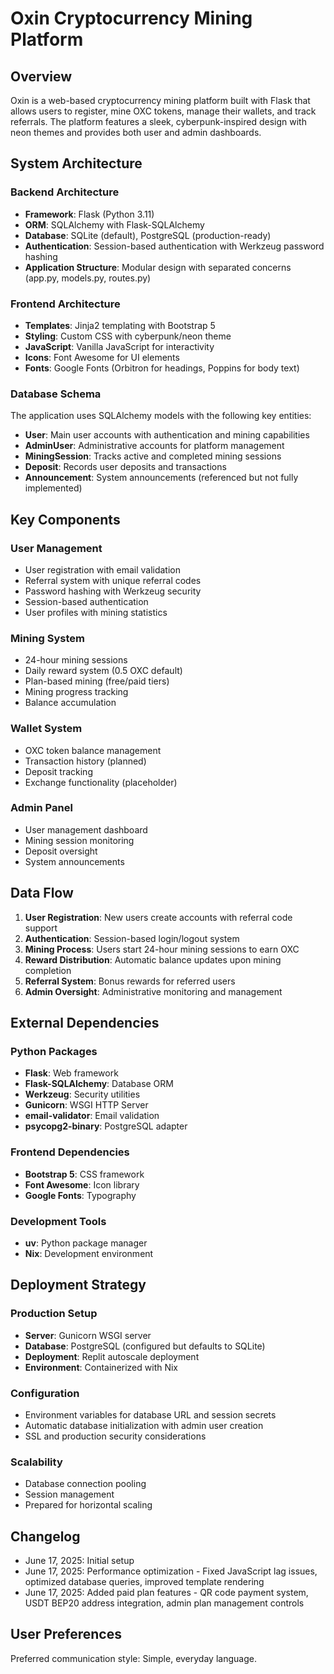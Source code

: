 # Oxin Cryptocurrency Mining Platform

## Overview

Oxin is a web-based cryptocurrency mining platform built with Flask that allows users to register, mine OXC tokens, manage their wallets, and track referrals. The platform features a sleek, cyberpunk-inspired design with neon themes and provides both user and admin dashboards.

## System Architecture

### Backend Architecture
- **Framework**: Flask (Python 3.11)
- **ORM**: SQLAlchemy with Flask-SQLAlchemy
- **Database**: SQLite (default), PostgreSQL (production-ready)
- **Authentication**: Session-based authentication with Werkzeug password hashing
- **Application Structure**: Modular design with separated concerns (app.py, models.py, routes.py)

### Frontend Architecture
- **Templates**: Jinja2 templating with Bootstrap 5
- **Styling**: Custom CSS with cyberpunk/neon theme
- **JavaScript**: Vanilla JavaScript for interactivity
- **Icons**: Font Awesome for UI elements
- **Fonts**: Google Fonts (Orbitron for headings, Poppins for body text)

### Database Schema
The application uses SQLAlchemy models with the following key entities:
- **User**: Main user accounts with authentication and mining capabilities
- **AdminUser**: Administrative accounts for platform management
- **MiningSession**: Tracks active and completed mining sessions
- **Deposit**: Records user deposits and transactions
- **Announcement**: System announcements (referenced but not fully implemented)

## Key Components

### User Management
- User registration with email validation
- Referral system with unique referral codes
- Password hashing with Werkzeug security
- Session-based authentication
- User profiles with mining statistics

### Mining System
- 24-hour mining sessions
- Daily reward system (0.5 OXC default)
- Plan-based mining (free/paid tiers)
- Mining progress tracking
- Balance accumulation

### Wallet System
- OXC token balance management
- Transaction history (planned)
- Deposit tracking
- Exchange functionality (placeholder)

### Admin Panel
- User management dashboard
- Mining session monitoring
- Deposit oversight
- System announcements

## Data Flow

1. **User Registration**: New users create accounts with referral code support
2. **Authentication**: Session-based login/logout system
3. **Mining Process**: Users start 24-hour mining sessions to earn OXC
4. **Reward Distribution**: Automatic balance updates upon mining completion
5. **Referral System**: Bonus rewards for referred users
6. **Admin Oversight**: Administrative monitoring and management

## External Dependencies

### Python Packages
- **Flask**: Web framework
- **Flask-SQLAlchemy**: Database ORM
- **Werkzeug**: Security utilities
- **Gunicorn**: WSGI HTTP Server
- **email-validator**: Email validation
- **psycopg2-binary**: PostgreSQL adapter

### Frontend Dependencies
- **Bootstrap 5**: CSS framework
- **Font Awesome**: Icon library
- **Google Fonts**: Typography

### Development Tools
- **uv**: Python package manager
- **Nix**: Development environment

## Deployment Strategy

### Production Setup
- **Server**: Gunicorn WSGI server
- **Database**: PostgreSQL (configured but defaults to SQLite)
- **Deployment**: Replit autoscale deployment
- **Environment**: Containerized with Nix

### Configuration
- Environment variables for database URL and session secrets
- Automatic database initialization with admin user creation
- SSL and production security considerations

### Scalability
- Database connection pooling
- Session management
- Prepared for horizontal scaling

## Changelog

- June 17, 2025: Initial setup
- June 17, 2025: Performance optimization - Fixed JavaScript lag issues, optimized database queries, improved template rendering
- June 17, 2025: Added paid plan features - QR code payment system, USDT BEP20 address integration, admin plan management controls

## User Preferences

Preferred communication style: Simple, everyday language.